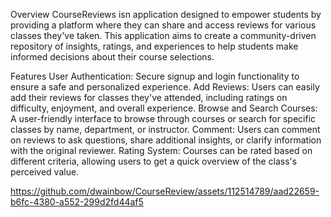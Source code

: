 Overview
CourseReviews isn application designed to empower students by providing a platform where they can share and access reviews for various classes they've taken. This application aims to create a community-driven repository of insights, ratings, and experiences to help students make informed decisions about their course selections. 

Features
User Authentication: Secure signup and login functionality to ensure a safe and personalized experience.
Add Reviews: Users can easily add their reviews for classes they've attended, including ratings on difficulty, enjoyment, and overall experience.
Browse and Search Courses: A user-friendly interface to browse through courses or search for specific classes by name, department, or instructor.
Comment: Users can comment on reviews to ask questions, share additional insights, or clarify information with the original reviewer.
Rating System: Courses can be rated based on different criteria, allowing users to get a quick overview of the class's perceived value.


https://github.com/dwainbow/CourseReview/assets/112514789/aad22659-b6fc-4380-a552-299d2fd44af5

